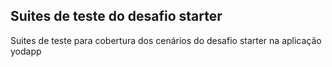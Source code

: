 ## Suites de teste do desafio starter 

Suites de teste para cobertura dos cenários do desafio starter na aplicação yodapp

